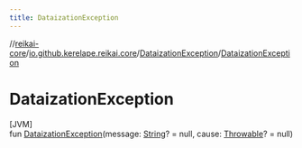 ```yaml
---
title: DataizationException
---
```

//[reikai-core](../../../index.html)/[io.github.kerelape.reikai.core](../index.html)/[DataizationException](index.html)/[DataizationException](-dataization-exception.html)



# DataizationException



[JVM]\
fun [DataizationException](-dataization-exception.html)(message: [String](https://kotlinlang.org/api/latest/jvm/stdlib/kotlin/-string/index.html)? = null, cause: [Throwable](https://kotlinlang.org/api/latest/jvm/stdlib/kotlin/-throwable/index.html)? = null)




